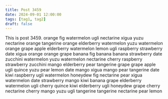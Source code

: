 ```yaml
---
title: Post 3459
date: 2024-09-01 12:00:00
tags: [tag1, tag2]
draft: false
---
```

This is post 3459.
orange
fig
watermelon
ugli
nectarine
xigua
yuzu
nectarine
orange
tangerine
orange
elderberry
watermelon
yuzu
watermelon
orange
grape
apple
elderberry
watermelon
lemon
ugli
raspberry
strawberry
date
xigua
orange
orange
grape
banana
fig
banana
banana
strawberry
date
zucchini
watermelon
yuzu
watermelon
nectarine
cherry
raspberry
strawberry
zucchini
mango
elderberry
pear
tangerine
grape
grape
apple
ugli
quince
yuzu
pear
lemon
date
mango
xigua
mango
pear
tangerine
date
kiwi
raspberry
ugli
watermelon
honeydew
fig
nectarine
pear
xigua
watermelon
date
strawberry
mango
kiwi
banana
grape
elderberry
watermelon
ugli
cherry
quince
kiwi
elderberry
ugli
honeydew
grape
cherry
nectarine
cherry
mango
yuzu
ugli
tangerine
tangerine
nectarine
pear
lemon
